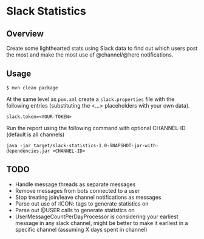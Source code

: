 # Slack Statistics
## Overview ##
Create some lighthearted stats using Slack data to find out which users post the most and make the most use of @channel/@here notifications.

## Usage
```
$ mvn clean package
```
At the same level as `pom.xml` create a `slack.properties` file with the following entries (substituting the <...> placeholders with your own data).
```
slack.token=<YOUR-TOKEN>
```
Run the report using the following command with optional CHANNEL-ID (default is all channels)
```
java -jar target/slack-statistics-1.0-SNAPSHOT-jar-with-dependencies.jar <CHANNEL-ID>
```

## TODO
- Handle message threads as separate messages
- Remove messages from bots connected to a user
- Stop treating join/leave channel notifications as messages
- Parse out use of :ICON: tags to generate statistics on
- Parse out @USER calls to generate statistics on
- UserMessageCountPerDayProcessor is considering your earliest message in any slack channel, might be better to make it
 earliest in a specific channel (assuming X days spent in channel)
